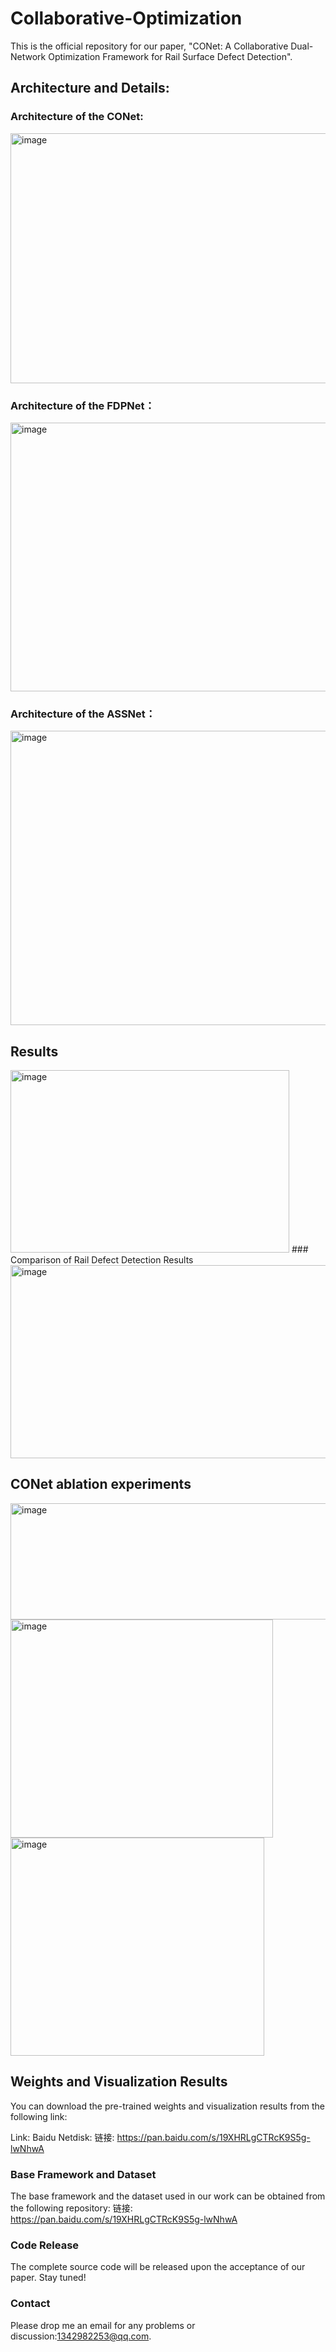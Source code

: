 # Collaborative-Optimization
This is the official repository for our paper, "CONet: A Collaborative Dual-Network Optimization Framework for Rail Surface Defect Detection".






## Architecture and Details:

### Architecture of the CONet:
<img width="683" height="400" alt="image" src="https://github.com/user-attachments/assets/37711927-7bf4-4a81-980f-1145941e00f7" />


### Architecture of the FDPNet：
<img width="734" height="430" alt="image" src="https://github.com/user-attachments/assets/784b24ee-1506-4d0a-83e2-be7c596e701d" />



### Architecture of the ASSNet：
<img width="740" height="471" alt="image" src="https://github.com/user-attachments/assets/d0fddab2-f6ee-41d8-874d-1c9ff5287025" />


## Results
<img width="446" height="292" alt="image" src="https://github.com/user-attachments/assets/d517331b-b640-4f11-96cc-afa2e3a09943" />
### Comparison of Rail Defect Detection Results
<img width="655" height="309" alt="image" src="https://github.com/user-attachments/assets/a84080c3-74bf-4bc7-a523-b61b24eb85ce" />

## CONet ablation experiments
<img width="649" height="186" alt="image" src="https://github.com/user-attachments/assets/fccbc054-6649-4eb2-9166-a62110915894" />
<img width="420" height="349" alt="image" src="https://github.com/user-attachments/assets/25da253e-52fa-4ffe-b534-5a5899907d77" />
<img width="406" height="349" alt="image" src="https://github.com/user-attachments/assets/782f8157-734c-4033-890b-451755962a87" />


## Weights and Visualization Results
You can download the pre-trained weights and visualization results from the following link:

Link: Baidu Netdisk: 
链接: https://pan.baidu.com/s/19XHRLgCTRcK9S5g-lwNhwA 


### Base Framework and Dataset
The base framework and the dataset used in our work can be obtained from the following repository:
链接: https://pan.baidu.com/s/19XHRLgCTRcK9S5g-lwNhwA 
### Code Release
The complete source code will be released upon the acceptance of our paper. Stay tuned!
### Contact
Please drop me an email for any problems or discussion:1342982253@qq.com.
